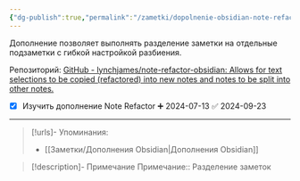 ```yaml
---
{"dg-publish":true,"permalink":"/zametki/dopolnenie-obsidian-note-refactor/","created":"2024-07-13 15:28","updated":"2024-10-09T19:51:04+03:00"}
---
```


Дополнение позволяет выполнять разделение заметки на отдельные подзаметки с гибкой настройкой разбиения.

Репозиторий: [GitHub - lynchjames/note-refactor-obsidian: Allows for text selections to be copied (refactored) into new notes and notes to be split into other notes.](https://github.com/lynchjames/note-refactor-obsidian)

- [x] Изучить дополнение Note Refactor ➕ 2024-07-13 ✅ 2024-09-23

---
> [!urls]- Упоминания:
> - [[Заметки/Дополнения Obsidian\|Дополнения Obsidian]]

> [!description]- Примечание
> Примечание:: Разделение заметок